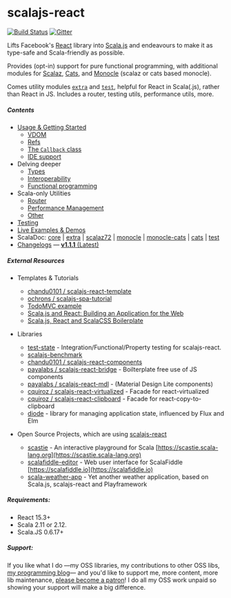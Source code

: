 scalajs-react
=============

[![Build Status](https://travis-ci.org/japgolly/scalajs-react.svg?branch=master)](https://travis-ci.org/japgolly/scalajs-react)
[![Gitter](https://badges.gitter.im/Join%20Chat.svg)](https://gitter.im/japgolly/scalajs-react?utm_source=badge&utm_medium=badge&utm_campaign=pr-badge&utm_content=badge)

Lifts Facebook's [React](https://facebook.github.io/react/) library into [Scala.js](http://www.scala-js.org/) and endeavours to make it as type-safe and Scala-friendly as possible.

Provides (opt-in) support for pure functional programming, with additional modules for
[Scalaz](https://github.com/scalaz/scalaz),
[Cats](https://github.com/typelevel/cats),
and [Monocle](https://github.com/julien-truffaut/Monocle) (scalaz or cats based monocle).

Comes utility modules [`extra`](extra/) and [`test`](test/), helpful for React in Scala(.js), rather than React in JS.
Includes a router, testing utils, performance utils, more.

##### Contents

- [Usage & Getting Started](doc/USAGE.md)
  - [VDOM](doc/VDOM.md)
  - [Refs](doc/REFS.md)
  - [The `Callback` class](doc/CALLBACK.md)
  - [IDE support](doc/IDE.md)
- Delving deeper
  - [Types](doc/TYPES.md)
  - [Interoperability](doc/INTEROP.md)
  - [Functional programming](doc/FP.md)
- Scala-only Utilities
  - [Router](doc/ROUTER.md)
  - [Performance Management](doc/PERFORMANCE.md)
  - [Other](doc/EXTRA.md)
- [Testing](doc/TESTING.md)
- [Live Examples & Demos](https://japgolly.github.io/scalajs-react/)
- ScalaDoc: [core](https://www.javadoc.io/doc/com.github.japgolly.scalajs-react/core_sjs0.6_2.11/1.1.1) | [extra](https://www.javadoc.io/doc/com.github.japgolly.scalajs-react/extra_sjs0.6_2.11/1.1.1) | [scalaz72](https://www.javadoc.io/doc/com.github.japgolly.scalajs-react/ext-scalaz72_sjs0.6_2.12/1.1.1) | [monocle](https://www.javadoc.io/doc/com.github.japgolly.scalajs-react/ext-monocle_sjs0.6_2.12/1.1.1) | [monocle-cats](https://www.javadoc.io/doc/com.github.japgolly.scalajs-react/ext-monocle-cats_sjs0.6_2.12/1.1.1) | [cats](https://www.javadoc.io/doc/com.github.japgolly.scalajs-react/ext-cats_sjs0.6_2.12/1.1.1) | [test](https://www.javadoc.io/doc/com.github.japgolly.scalajs-react/test_sjs0.6_2.12/1.1.1)
- [Changelogs](doc/changelog) — [**v1.1.1** (Latest)](doc/changelog/1.1.1.md)


##### External Resources

* Templates & Tutorials
  * [chandu0101 / scalajs-react-template](https://github.com/chandu0101/scalajs-react-template)
  * [ochrons / scalajs-spa-tutorial](https://github.com/ochrons/scalajs-spa-tutorial)
  * [TodoMVC example](http://todomvc.com/examples/scalajs-react)
  * [Scala.js and React: Building an Application for the Web](https://scala-bility.blogspot.com/2015/05/scalajs-and-react-building-application.html)
  * [Scala.js, React and ScalaCSS Boilerplate](https://github.com/shashkovdanil/scalajs-react-boilerplate)

* Libraries
  * [test-state](https://github.com/japgolly/test-state/) - Integration/Functional/Property testing for scalajs-react.
  * [scalajs-benchmark](https://github.com/japgolly/scalajs-benchmark/)
  * [chandu0101 / scalajs-react-components](https://github.com/chandu0101/scalajs-react-components)
  * [payalabs / scalajs-react-bridge](https://github.com/payalabs/scalajs-react-bridge) - Boilterplate free use of JS components 
  * [payalabs / scalajs-react-mdl](https://github.com/payalabs/scalajs-react-mdl) - (Material Design Lite components)
  * [cquiroz / scalajs-react-virtualized](https://github.com/cquiroz/scalajs-react-virtualized) - Facade for react-virtualized
  * [cquiroz / scalajs-react-clipboard](https://github.com/cquiroz/scalajs-react-clipboard) - Facade for react-copy-to-clipboard
  * [diode](https://github.com/suzaku-io/diode) - library for managing application state, influenced by Flux and Elm

* Open Source Projects, which are using [scalajs-react](https://github.com/japgolly/scalajs-react)
  * [scastie](https://github.com/scalacenter/scastie) - An interactive playground for Scala [https://scastie.scala-lang.org](https://scastie.scala-lang.org)
  * [scalafiddle-editor](https://github.com/scalafiddle/scalafiddle-editor) - Web user interface for ScalaFiddle [https://scalafiddle.io](https://scalafiddle.io)
  * [scala-weather-app](https://github.com/malaman/scala-weather-app) - Yet another weather application, based on Scala.js, scalajs-react and Playframework

##### Requirements:
* React 15.3+
* Scala 2.11 or 2.12.
* Scala.JS 0.6.17+

##### Support:
If you like what I do
—my OSS libraries, my contributions to other OSS libs, [my programming blog](https://japgolly.blogspot.com)—
and you'd like to support me, more content, more lib maintenance, [please become a patron](https://www.patreon.com/japgolly)!
I do all my OSS work unpaid so showing your support will make a big difference.
